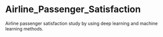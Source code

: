 # Airline_Passenger_Satisfaction
Airline passenger satisfaction study by using deep learning and machine learning methods. 
